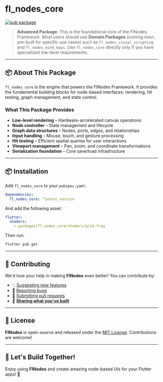 # **fl_nodes_core**

[![pub package](https://img.shields.io/pub/v/fl_nodes_core.svg)](https://pub.dev/packages/fl_nodes_core)

> **Advanced Package**: This is the foundational core of the FlNodes Framework. Most users should use **Domain Packages** (coming soon, pre-built for specific use cases) such as `fl_nodes_visual_scripting` and `fl_nodes_mind_maps`. Use `fl_nodes_core` directly only if you have specialized low-level requirements.

---

## 📦 About This Package

`fl_nodes_core` is the engine that powers the FlNodes Framework. It provides the fundamental building blocks for node-based interfaces: rendering, hit testing, graph management, and state control.

### What This Package Provides

- **Low-level rendering** – Hardware-accelerated canvas operations
- **Node controller** – State management and lifecycle
- **Graph data structures** – Nodes, ports, edges, and relationships
- **Input handling** – Mouse, touch, and gesture processing
- **Hit testing** – Efficient spatial queries for user interactions
- **Viewport management** – Pan, zoom, and coordinate transformations
- **Serialization foundation** – Core save/load infrastructure

---

## 📦 Installation

Add `fl_nodes_core` to your `pubspec.yaml`:

```yaml
dependencies:
  fl_nodes_core: ^latest_version
```

And add the following asset:

```yaml
flutter:
  shaders:
    - packages/fl_nodes_core/shaders/grid.frag
```

Then run:

```bash
flutter pub get
```

---

## 🙌 **Contributing**

We'd love your help in making **FlNodes** even better! You can contribute by:

- 💡 [Suggesting new features](https://github.com/WilliamKarolDiCioccio/fl_nodes/issues)
- 🐛 [Reporting bugs](https://github.com/WilliamKarolDiCioccio/fl_nodes/issues)
- 🔧 [Submitting pull requests](https://github.com/WilliamKarolDiCioccio/fl_nodes/pulls)
- 👏 [**Sharing what you've built**](https://github.com/WilliamKarolDiCioccio/fl_nodes/discussions/49)

---

## 📜 **License**

**FlNodes** is open-source and released under the [MIT License](LICENSE.md).
Contributions are welcome!

---

## 🚀 **Let's Build Together!**

Enjoy using **FlNodes** and create amazing node-based UIs for your Flutter apps! 🌟
